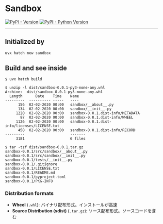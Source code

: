 # Sandbox

[![PyPI - Version](https://img.shields.io/pypi/v/sandbox.svg)](https://pypi.org/project/sandbox)
[![PyPI - Python Version](https://img.shields.io/pypi/pyversions/sandbox.svg)](https://pypi.org/project/sandbox)

-----

## Initialized by

```sh
uvx hatch new sandbox
```

## Build and see inside

```console
$ uvx hatch build

$ unzip -l dist/sandbox-0.0.1-py3-none-any.whl
Archive:  dist/sandbox-0.0.1-py3-none-any.whl
  Length      Date    Time    Name
---------  ---------- -----   ----
      156  02-02-2020 00:00   sandbox/__about__.py
      134  02-02-2020 00:00   sandbox/__init__.py
     1220  02-02-2020 00:00   sandbox-0.0.1.dist-info/METADATA
       87  02-02-2020 00:00   sandbox-0.0.1.dist-info/WHEEL
     1126  02-02-2020 00:00   sandbox-0.0.1.dist-info/licenses/LICENSE.txt
      458  02-02-2020 00:00   sandbox-0.0.1.dist-info/RECORD
---------                     -------
     3181                     6 files

$ tar -tzf dist/sandbox-0.0.1.tar.gz
sandbox-0.0.1/src/sandbox/__about__.py
sandbox-0.0.1/src/sandbox/__init__.py
sandbox-0.0.1/tests/__init__.py
sandbox-0.0.1/.gitignore
sandbox-0.0.1/LICENSE.txt
sandbox-0.0.1/README.md
sandbox-0.0.1/pyproject.toml
sandbox-0.0.1/PKG-INFO
```

### Distribution formats

- **Wheel** (`.whl`): バイナリ配布形式。インストールが高速
- **Source Distribution (sdist)** (`.tar.gz`): ソース配布形式。ソースコードを含む
